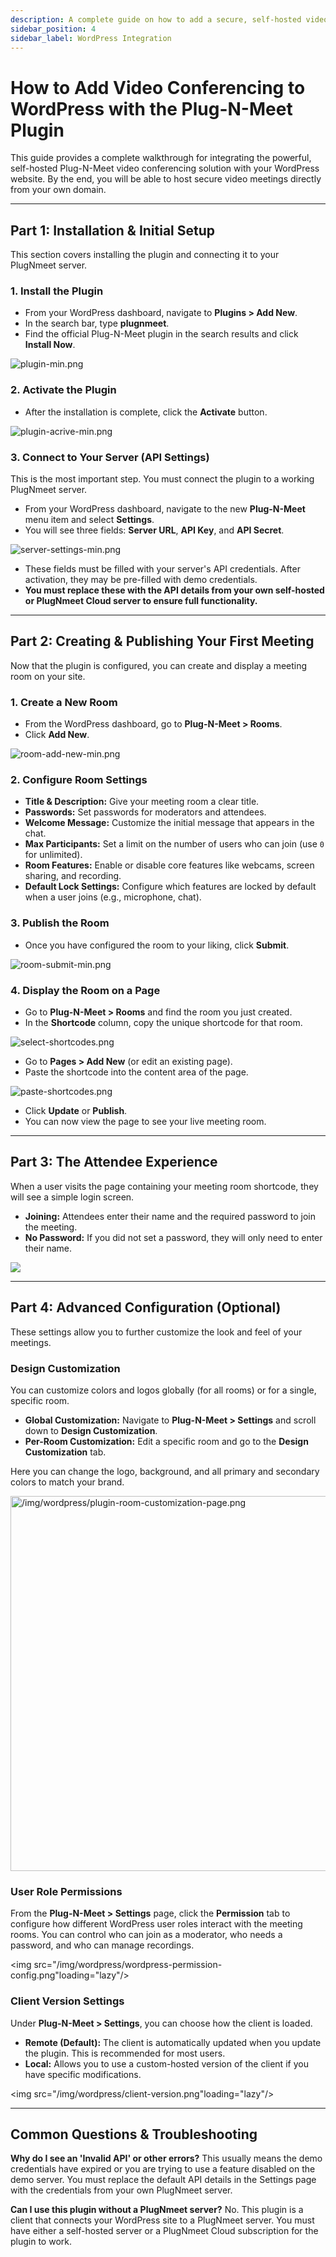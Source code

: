 ```yaml
---
description: A complete guide on how to add a secure, self-hosted video conferencing solution to your WordPress site using the official Plug-N-Meet plugin.
sidebar_position: 4
sidebar_label: WordPress Integration
---
```


# How to Add Video Conferencing to WordPress with the Plug-N-Meet Plugin

This guide provides a complete walkthrough for integrating the powerful, self-hosted Plug-N-Meet video conferencing solution with your WordPress website. By the end, you will be able to host secure video meetings directly from your own domain.

---

## Part 1: Installation & Initial Setup

This section covers installing the plugin and connecting it to your PlugNmeet server.

### 1. Install the Plugin

- From your WordPress dashboard, navigate to **Plugins > Add New**.
- In the search bar, type **plugnmeet**.
- Find the official Plug-N-Meet plugin in the search results and click **Install Now**.

![plugin-min.png](/img/wordpress/plugin-min.png)

### 2. Activate the Plugin

- After the installation is complete, click the **Activate** button.

![plugin-acrive-min.png](/img/wordpress/plugin-acrive-min.png)

### 3. Connect to Your Server (API Settings)

This is the most important step. You must connect the plugin to a working PlugNmeet server.

- From your WordPress dashboard, navigate to the new **Plug-N-Meet** menu item and select **Settings**.
- You will see three fields: **Server URL**, **API Key**, and **API Secret**.

![server-settings-min.png](/img/wordpress/server-settings-min.png)

- These fields must be filled with your server's API credentials. After activation, they may be pre-filled with demo credentials.
- **You must replace these with the API details from your own self-hosted or PlugNmeet Cloud server to ensure full functionality.**

---

## Part 2: Creating & Publishing Your First Meeting

Now that the plugin is configured, you can create and display a meeting room on your site.

### 1. Create a New Room

- From the WordPress dashboard, go to **Plug-N-Meet > Rooms**.
- Click **Add New**.

![room-add-new-min.png](/img/wordpress/room-add-new-min.png)

### 2. Configure Room Settings

- **Title & Description:** Give your meeting room a clear title.
- **Passwords:** Set passwords for moderators and attendees.
- **Welcome Message:** Customize the initial message that appears in the chat.
- **Max Participants:** Set a limit on the number of users who can join (use `0` for unlimited).
- **Room Features:** Enable or disable core features like webcams, screen sharing, and recording.
- **Default Lock Settings:** Configure which features are locked by default when a user joins (e.g., microphone, chat).

### 3. Publish the Room

- Once you have configured the room to your liking, click **Submit**.

![room-submit-min.png](/img/wordpress/room-submit-min.png)

### 4. Display the Room on a Page

- Go to **Plug-N-Meet > Rooms** and find the room you just created.
- In the **Shortcode** column, copy the unique shortcode for that room.

![select-shortcodes.png](/img/wordpress/select-shortcodes.png)

- Go to **Pages > Add New** (or edit an existing page).
- Paste the shortcode into the content area of the page.

![paste-shortcodes.png](/img/wordpress/paste-shortcodes.png)

- Click **Update** or **Publish**.
- You can now view the page to see your live meeting room.

---

## Part 3: The Attendee Experience

When a user visits the page containing your meeting room shortcode, they will see a simple login screen.

- **Joining:** Attendees enter their name and the required password to join the meeting.
- **No Password:** If you did not set a password, they will only need to enter their name.

<img src="/img/wordpress/wordpress-join-pass.png" loading="lazy"/>

---

## Part 4: Advanced Configuration (Optional)

These settings allow you to further customize the look and feel of your meetings.

### Design Customization

You can customize colors and logos globally (for all rooms) or for a single, specific room.

- **Global Customization:** Navigate to **Plug-N-Meet > Settings** and scroll down to **Design Customization**.
- **Per-Room Customization:** Edit a specific room and go to the **Design Customization** tab.

Here you can change the logo, background, and all primary and secondary colors to match your brand.

<img src="/img/wordpress/plugin-room-customization-page.png" width="600" alt="/img/wordpress/plugin-room-customization-page.png" loading="lazy" />

### User Role Permissions

From the **Plug-N-Meet > Settings** page, click the **Permission** tab to configure how different WordPress user roles interact with the meeting rooms. You can control who can join as a moderator, who needs a password, and who can manage recordings.

<img src="/img/wordpress/wordpress-permission-config.png"loading="lazy"/>

### Client Version Settings

Under **Plug-N-Meet > Settings**, you can choose how the client is loaded.

- **Remote (Default):** The client is automatically updated when you update the plugin. This is recommended for most users.
- **Local:** Allows you to use a custom-hosted version of the client if you have specific modifications.

<img src="/img/wordpress/client-version.png"loading="lazy"/>

---

## Common Questions & Troubleshooting

**Why do I see an 'Invalid API' or other errors?**
This usually means the demo credentials have expired or you are trying to use a feature disabled on the demo server. You must replace the default API details in the Settings page with the credentials from your own PlugNmeet server.

**Can I use this plugin without a PlugNmeet server?**
No. This plugin is a client that connects your WordPress site to a PlugNmeet server. You must have either a self-hosted server or a PlugNmeet Cloud subscription for the plugin to work.
